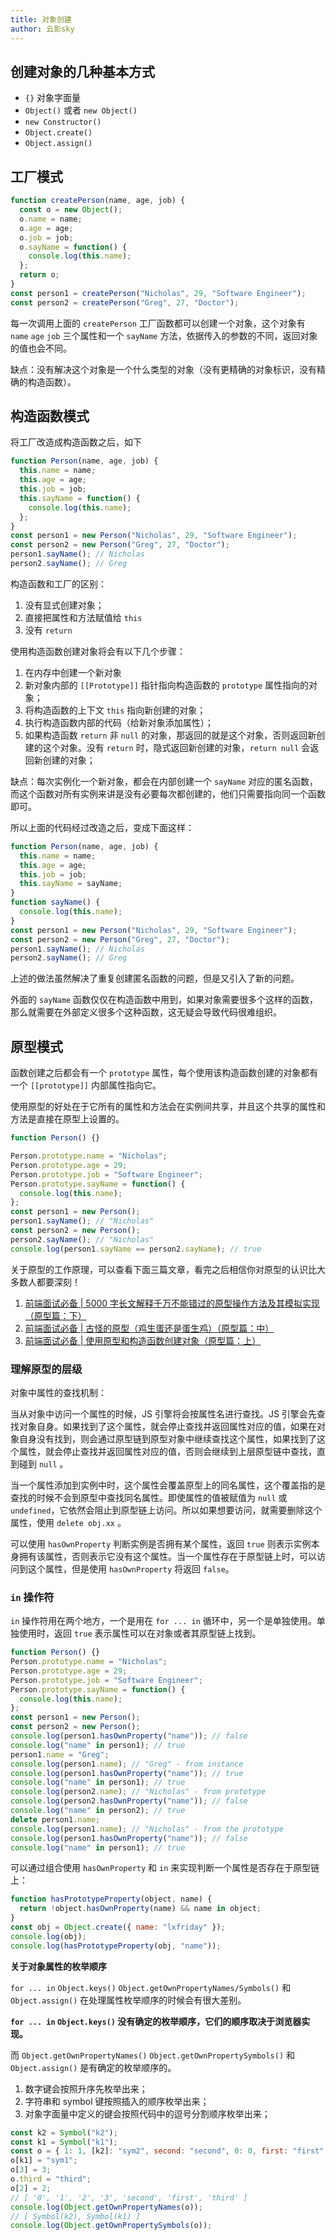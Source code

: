 ```yaml
---
title: 对象创建
author: 云影sky
---
```


## 创建对象的几种基本方式

- `{}` 对象字面量
- `Object()` 或者 `new Object()`
- `new Constructor()`
- `Object.create()`
- `Object.assign()`

## 工厂模式

```js
function createPerson(name, age, job) {
  const o = new Object();
  o.name = name;
  o.age = age;
  o.job = job;
  o.sayName = function() {
    console.log(this.name);
  };
  return o;
}
const person1 = createPerson("Nicholas", 29, "Software Engineer");
const person2 = createPerson("Greg", 27, "Doctor");
```

每一次调用上面的 `createPerson` 工厂函数都可以创建一个对象，这个对象有 `name` `age` `job` 三个属性和一个 `sayName` 方法，依据传入的参数的不同，返回对象的值也会不同。

缺点：没有解决这个对象是一个什么类型的对象（没有更精确的对象标识，没有精确的构造函数）。

## 构造函数模式

将工厂改造成构造函数之后，如下

```js
function Person(name, age, job) {
  this.name = name;
  this.age = age;
  this.job = job;
  this.sayName = function() {
    console.log(this.name);
  };
}
const person1 = new Person("Nicholas", 29, "Software Engineer");
const person2 = new Person("Greg", 27, "Doctor");
person1.sayName(); // Nicholas
person2.sayName(); // Greg
```

构造函数和工厂的区别：

1. 没有显式创建对象；
2. 直接把属性和方法赋值给 `this`
3. 没有 `return`

使用构造函数创建对象将会有以下几个步骤：

1. 在内存中创建一个新对象
2. 新对象内部的 `[[Prototype]]` 指针指向构造函数的 `prototype` 属性指向的对象；
3. 将构造函数的上下文 `this` 指向新创建的对象；
4. 执行构造函数内部的代码（给新对象添加属性）；
5. 如果构造函数 `return` 非 `null` 的对象，那返回的就是这个对象，否则返回新创建的这个对象。没有 `return` 时，隐式返回新创建的对象，`return null` 会返回新创建的对象；

缺点：每次实例化一个新对象，都会在内部创建一个 `sayName` 对应的匿名函数，而这个函数对所有实例来讲是没有必要每次都创建的，他们只需要指向同一个函数即可。

所以上面的代码经过改造之后，变成下面这样：

```js
function Person(name, age, job) {
  this.name = name;
  this.age = age;
  this.job = job;
  this.sayName = sayName;
}
function sayName() {
  console.log(this.name);
}
const person1 = new Person("Nicholas", 29, "Software Engineer");
const person2 = new Person("Greg", 27, "Doctor");
person1.sayName(); // Nicholas
person2.sayName(); // Greg
```

上述的做法虽然解决了重复创建匿名函数的问题，但是又引入了新的问题。

外面的 `sayName` 函数仅仅在构造函数中用到，如果对象需要很多个这样的函数，那么就需要在外部定义很多个这种函数，这无疑会导致代码很难组织。

## 原型模式

函数创建之后都会有一个 `prototype` 属性，每个使用该构造函数创建的对象都有一个 `[[prototype]]` 内部属性指向它。

使用原型的好处在于它所有的属性和方法会在实例间共享，并且这个共享的属性和方法是直接在原型上设置的。

```js
function Person() {}

Person.prototype.name = "Nicholas";
Person.prototype.age = 29;
Person.prototype.job = "Software Engineer";
Person.prototype.sayName = function() {
  console.log(this.name);
};
const person1 = new Person();
person1.sayName(); // "Nicholas"
const person2 = new Person();
person2.sayName(); // "Nicholas"
console.log(person1.sayName == person2.sayName); // true
```

关于原型的工作原理，可以查看下面三篇文章，看完之后相信你对原型的认识比大多数人都要深刻！

1. [前端面试必备 | 5000 字长文解释千万不能错过的原型操作方法及其模拟实现（原型篇：下）](https://mp.weixin.qq.com/s?__biz=MzU3MzcxMzg2Mw==&mid=2247483946&idx=1&sn=acbf08e208b23ddd813c2f3266f375c0&chksm=fd3c3e82ca4bb79458205dde161449b483317ae45eb214b0225af467bc448f398c4f09cd9999&token=479601613&lang=zh_CN#rd)
1. [前端面试必备 | 古怪的原型（鸡生蛋还是蛋生鸡）（原型篇：中）](https://mp.weixin.qq.com/s?__biz=MzU3MzcxMzg2Mw==&mid=2247483942&idx=1&sn=20d88f820800bcb6b6374096cea25a93&chksm=fd3c3e8eca4bb7984588fbfe10609e12df6087bfd32939a1a99ce95682c6233acc42de362139&token=92313189&lang=zh_CN#rd)
1. [前端面试必备 | 使用原型和构造函数创建对象（原型篇：上）](https://mp.weixin.qq.com/s?__biz=MzU3MzcxMzg2Mw==&mid=2247483938&idx=1&sn=60586911f43a69a905801e5407c2b8e7&chksm=fd3c3e8aca4bb79cd5c7bb64e6c6e5df0c7da3129d7481c8d51e1a9a0590fe4359bbaef575d2&token=212038910&lang=zh_CN#rd)

### 理解原型的层级

对象中属性的查找机制：

当从对象中访问一个属性的时候，JS 引擎将会按属性名进行查找。JS 引擎会先查找对象自身。如果找到了这个属性，就会停止查找并返回属性对应的值，如果在对象自身没有找到，则会通过原型链到原型对象中继续查找这个属性，如果找到了这个属性，就会停止查找并返回属性对应的值，否则会继续到上层原型链中查找，直到碰到 `null` 。

当一个属性添加到实例中时，这个属性会覆盖原型上的同名属性，这个覆盖指的是查找的时候不会到原型中查找同名属性。即使属性的值被赋值为 `null` 或 `undefined`，它依然会阻止到原型链上访问。所以如果想要访问，就需要删除这个属性，使用 `delete obj.xx` 。

可以使用 `hasOwnProperty` 判断实例是否拥有某个属性，返回 `true` 则表示实例本身拥有该属性，否则表示它没有这个属性。当一个属性存在于原型链上时，可以访问到这个属性，但是使用 `hasOwnProperty` 将返回 `false`。

### `in` 操作符

`in` 操作符用在两个地方，一个是用在 `for ... in` 循环中，另一个是单独使用。单独使用时，返回 `true` 表示属性可以在对象或者其原型链上找到。

```js
function Person() {}
Person.prototype.name = "Nicholas";
Person.prototype.age = 29;
Person.prototype.job = "Software Engineer";
Person.prototype.sayName = function() {
  console.log(this.name);
};
const person1 = new Person();
const person2 = new Person();
console.log(person1.hasOwnProperty("name")); // false
console.log("name" in person1); // true
person1.name = "Greg";
console.log(person1.name); // "Greg" - from instance
console.log(person1.hasOwnProperty("name")); // true
console.log("name" in person1); // true
console.log(person2.name); // "Nicholas" - from prototype
console.log(person2.hasOwnProperty("name")); // false
console.log("name" in person2); // true
delete person1.name;
console.log(person1.name); // "Nicholas" - from the prototype
console.log(person1.hasOwnProperty("name")); // false
console.log("name" in person1); // true
```

可以通过组合使用 `hasOwnProperty` 和 `in` 来实现判断一个属性是否存在于原型链上：

```js
function hasPrototypeProperty(object, name) {
  return !object.hasOwnProperty(name) && name in object;
}
const obj = Object.create({ name: "lxfriday" });
console.log(obj);
console.log(hasPrototypeProperty(obj, "name"));
```

**关于对象属性的枚举顺序**

`for ... in` `Object.keys()` `Object.getOwnPropertyNames/Symbols()` 和 `Object.assign()` 在处理属性枚举顺序的时候会有很大差别。

**`for ... in` `Object.keys()` 没有确定的枚举顺序，它们的顺序取决于浏览器实现。**

而 `Object.getOwnPropertyNames()` `Object.getOwnPropertySymbols()` 和 `Object.assign()` 是有确定的枚举顺序的。

1. 数字键会按照升序先枚举出来；
2. 字符串和 symbol 键按照插入的顺序枚举出来；
3. 对象字面量中定义的键会按照代码中的逗号分割顺序枚举出来；

```js
const k2 = Symbol("k2");
const k1 = Symbol("k1");
const o = { 1: 1, [k2]: "sym2", second: "second", 0: 0, first: "first" };
o[k1] = "sym1";
o[3] = 3;
o.third = "third";
o[2] = 2;
// [ '0', '1', '2', '3', 'second', 'first', 'third' ]
console.log(Object.getOwnPropertyNames(o));
// [ Symbol(k2), Symbol(k1) ]
console.log(Object.getOwnPropertySymbols(o));
```
